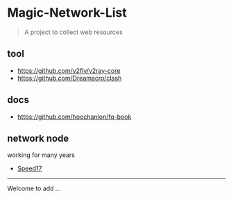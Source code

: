 # Magic-Network-List

> A project to collect web resources

## tool

* https://github.com/v2fly/v2ray-core
* https://github.com/Dreamacro/clash

## docs

* https://github.com/hoochanlon/fq-book

## network node

working for many years

* [Speed17](https://fxyjs.fun/#/register?code=PSsfxrd7)

***

Welcome to add ...
